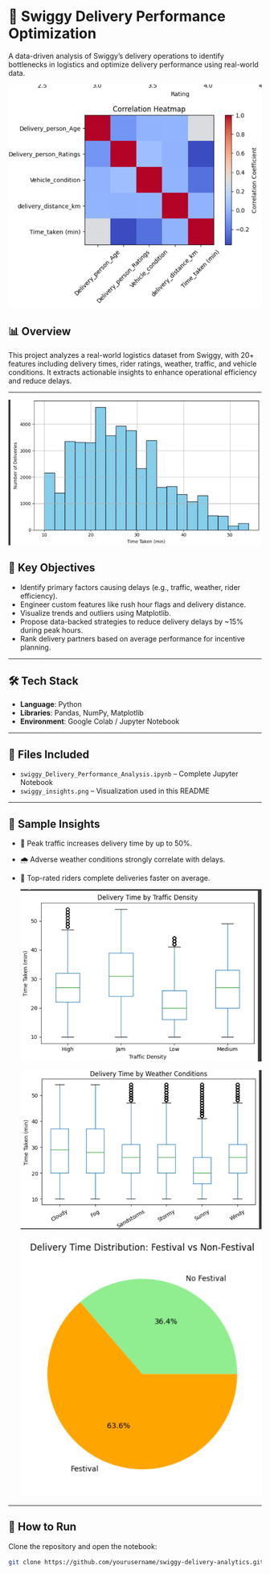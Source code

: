 # 🛵 Swiggy Delivery Performance Optimization

A data-driven analysis of Swiggy’s delivery operations to identify bottlenecks in logistics and optimize delivery performance using real-world data.

![Delivery Insights](img1.png)

## 📊 Overview

This project analyzes a real-world logistics dataset from Swiggy, with 20+ features including delivery times, rider ratings, weather, traffic, and vehicle conditions. It extracts actionable insights to enhance operational efficiency and reduce delays.

---
![Delivery Insights](img2.png)

## 🚀 Key Objectives

- Identify primary factors causing delays (e.g., traffic, weather, rider efficiency).
- Engineer custom features like rush hour flags and delivery distance.
- Visualize trends and outliers using Matplotlib.
- Propose data-backed strategies to reduce delivery delays by ~15% during peak hours.
- Rank delivery partners based on average performance for incentive planning.

---

## 🛠️ Tech Stack

- **Language**: Python  
- **Libraries**: Pandas, NumPy, Matplotlib  
- **Environment**: Google Colab / Jupyter Notebook

---

## 📁 Files Included

- `swiggy_Delivery_Performance_Analysis.ipynb` – Complete Jupyter Notebook  
- `swiggy_insights.png` – Visualization used in this README

---

## 📌 Sample Insights

- 🚦 Peak traffic increases delivery time by up to 50%.  
- 🌧️ Adverse weather conditions strongly correlate with delays.  
- 🛵 Top-rated riders complete deliveries faster on average.

   ![Delivery Insights](img3.png)

  ![Delivery Insights](img4.png)

  ![Delivery Insights](img5.png)
---


## 📎 How to Run

Clone the repository and open the notebook:
```bash
git clone https://github.com/yourusername/swiggy-delivery-analytics.git
